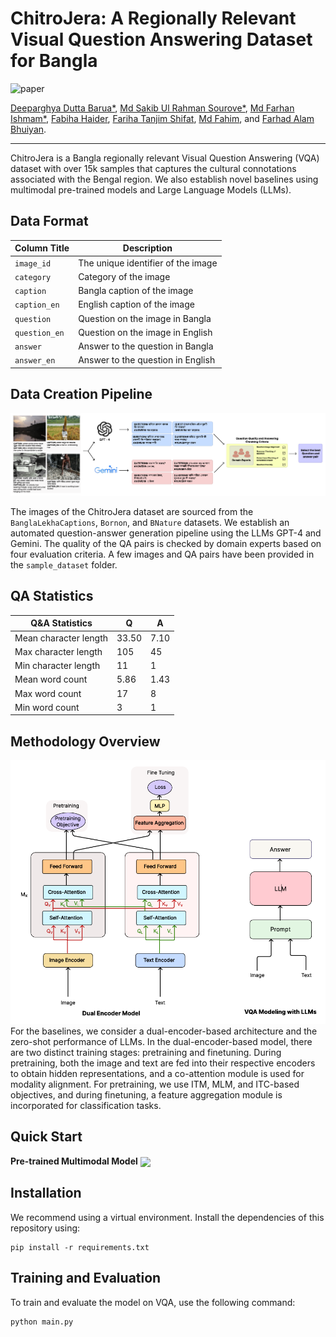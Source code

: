 # ChitroJera: A Regionally Relevant Visual Question Answering Dataset for Bangla

![paper](https://img.shields.io/badge/Paper_Status-In--Review-yellow)


[Deeparghya Dutta Barua*](https://github.com/arg274), 
[Md Sakib Ul Rahman Sourove*](https://github.com/souroveskb), 
[Md Farhan Ishmam*](https://farhanishmam.github.io/),
[Fabiha Haider](https://github.com/FabihaHaider),
[Fariha Tanjim Shifat](https://github.com/fariha6412), 
[Md Fahim](https://github.com/md-fahim/), and 
[Farhad Alam Bhuiyan](https://github.com/pdfarhad).

---

ChitroJera is a Bangla regionally relevant Visual Question Answering (VQA) dataset with over 15k samples that captures the cultural connotations associated with the Bengal region. We also establish novel baselines using multimodal pre-trained models and Large Language Models (LLMs).

## Data Format

Column Title | Description
------------ | -------------
`image_id` | The unique identifier of the image
`category` | Category of the image
`caption` | Bangla caption of the image
`caption_en` | English caption of the image
`question` | Question on the image in Bangla
`question_en` | Question on the image in English
`answer` | Answer to the question in Bangla
`answer_en` | Answer to the question in English

## Data Creation Pipeline

<img src="./assets/datasetOverview.png" alt="Image Not Found"/>

The images of the ChitroJera dataset are sourced from the `BanglaLekhaCaptions`, `Bornon`, and `BNature` datasets. We establish an automated question-answer generation pipeline using the LLMs GPT-4 and Gemini. The quality of the QA pairs is checked by domain experts based on four evaluation criteria. A few images and QA pairs have been provided in the `sample_dataset` folder.

## QA Statistics

| Q&A Statistics          | Q    | A    |
|-------------------------|------|------|
| Mean character length | 33.50 | 7.10 |
| Max character length  | 105  | 45   |
| Min character length  | 11   | 1    |
| Mean word count       | 5.86 | 1.43 |
| Max word count        | 17   | 8    |
| Min word count        | 3    | 1    |


## Methodology Overview

<img src="./assets/modelOverview.PNG" alt="Image Not Found" width = "650"/>
For the baselines, we consider a dual-encoder-based architecture and the zero-shot performance of LLMs. In the dual-encoder-based model, there are two distinct training stages: pretraining and finetuning. During pretraining, both the image and text are fed into their respective encoders to obtain hidden representations, and a co-attention module is used for modality alignment. For pretraining, we use ITM, MLM, and ITC-based objectives, and during finetuning, a feature aggregation module is incorporated for classification tasks.


## Quick Start

 **Pre-trained Multimodal Model** [<img align="center" src="https://colab.research.google.com/assets/colab-badge.svg" />](https://colab.research.google.com/drive/1f6hxAPwqqis9n3i-RFB8ff5mwq_kPk-h?usp=sharing)

## Installation

We recommend using a virtual environment. Install the dependencies of this repository using:

```
pip install -r requirements.txt
```

## Training and Evaluation

To train and evaluate the model on VQA, use the following command:

```
python main.py
```
